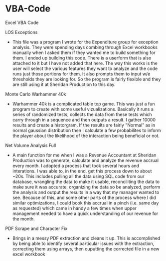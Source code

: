 # VBA-Code
Excel VBA Code

LOS Exceptions
  - This file was a program I wrote for the Expenditure group for exception analysis. They were spending days combing through Excel workbooks manually when I asked them if they wanted me to build something for them. I ended up building this code. There is a userform that is also attached to it but I have not added that here. The way this works is the user will select the various features they want to analyze and the code runs just those portions for them. It also prompts them to input w/e thresholds they are looking for. So the program is fairly flexible and they are still using it at Sheridan Production to this day.

Monte Carlo Warhammer 40k
  - Warhammer 40k is a complicated table top game. This was just a fun program to create with some useful vizualizations. Basically it runs a series of randomized tests, collects the data from these tests which carry through in a sequence and then outputs a result. I gather 10000 results and create a historgram. If the results are fairly "Normal" as in normal gaussian distribution then I calculate a few probabilites to inform the player about the likelihood of the interaction being beneficial or not.

Net Volume Analysis Full
  - A main function for me when I was a Revenue Accountant at Sheridan Production was to generate, calculate and analyze the revenue accrual every month. I adopted a process that took several hours and interations. I was able to, in the end, get this process down to about ~20s. This includes pulling all the data using SQL code from our database, wrangling the data to make it usable, reconciliting the data to make sure it was accurate, organizing the data so be analyzed, perform the analysis and output the results in a way that my manager wanted to see. Because of this, and some other parts of the process where I did similar optimizations, I could book this accrual in a pinch (i.e. same day as requested) which came in handy a few times when upper management needed to have a quick understanding of our revenue for the month.

PDF Scrape and Character Fix
  - Brings in a messy PDF extraction and cleans it up. This is accomplished by being able to identify several particular issues with the extraction, correcting them using arrays, then ouputting the corrected file in a new excel workbook
